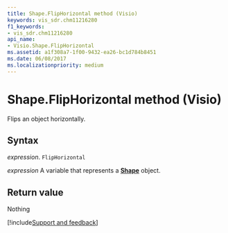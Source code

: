 ```yaml
---
title: Shape.FlipHorizontal method (Visio)
keywords: vis_sdr.chm11216280
f1_keywords:
- vis_sdr.chm11216280
api_name:
- Visio.Shape.FlipHorizontal
ms.assetid: a1f308a7-1f00-9432-ea26-bc1d784b8451
ms.date: 06/08/2017
ms.localizationpriority: medium
---
```



# Shape.FlipHorizontal method (Visio)

Flips an object horizontally.


## Syntax

_expression_. `FlipHorizontal`

_expression_ A variable that represents a **[Shape](Visio.Shape.md)** object.


## Return value

Nothing

[!include[Support and feedback](~/includes/feedback-boilerplate.md)]